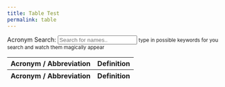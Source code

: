 ```yaml
---
title: Table Test
permalink: table
---
```


<div class="form-group col-sm-3">
    <label>Acronym Search:</label>
    <input type="text" id="myInput" onkeyup="myFunction()" placeholder="Search for names..">
    <small>type in possible keywords for you search and watch them magically appear</small>
</div>
<table id="example" class="display" cellspacing="0" width="100%">
    <thead>
        <tr>
            <th>Acronym / Abbreviation</th>
            <th>Definition</th>
        </tr>
    </thead>
    <tfoot>
        <tr>
            <th>Acronym / Abbreviation</th>
            <th>Definition</th>
        </tr>
    </tfoot>
</table>
